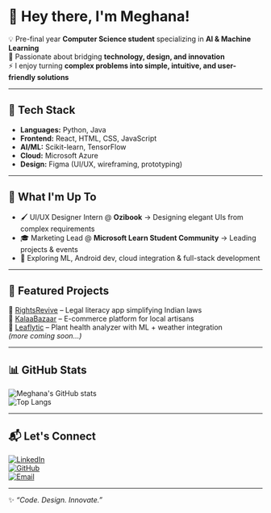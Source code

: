 # 👋 Hey there, I'm Meghana!  

💡 Pre-final year **Computer Science student** specializing in **AI & Machine Learning**  
🌱 Passionate about bridging **technology, design, and innovation**  
⚡ I enjoy turning **complex problems into simple, intuitive, and user-friendly solutions**  

---

## 🔧 Tech Stack  
- **Languages:** Python, Java  
- **Frontend:** React, HTML, CSS, JavaScript  
- **AI/ML:** Scikit-learn, TensorFlow  
- **Cloud:** Microsoft Azure  
- **Design:** Figma (UI/UX, wireframing, prototyping)  

---

## 🚀 What I'm Up To  
- 🖌️ UI/UX Designer Intern @ **Ozibook** → Designing elegant UIs from complex requirements  
- 🎓 Marketing Lead @ **Microsoft Learn Student Community** → Leading projects & events  
- 🤖 Exploring ML, Android dev, cloud integration & full-stack development  

---

## 📂 Featured Projects  
🔹 [RightsRevive](#) – Legal literacy app simplifying Indian laws  
🔹 [KalaaBazaar](#) – E-commerce platform for local artisans  
🔹 [Leaflytic](#) – Plant health analyzer with ML + weather integration  
*(more coming soon...)*  

---

## 📊 GitHub Stats  
![Meghana's GitHub stats](https://github-readme-stats.vercel.app/api?username=MeghanaPidaparthi&show_icons=true&theme=radical)  
![Top Langs](https://github-readme-stats.vercel.app/api/top-langs/?username=MeghanaPidaparthi&layout=compact&theme=radical)  

---

## 📬 Let's Connect  
[![LinkedIn](https://img.shields.io/badge/LinkedIn-Profile-blue?logo=linkedin)](https://www.linkedin.com/in/meghana-pidaparthi/)  
[![GitHub](https://img.shields.io/badge/GitHub-Profile-black?logo=github)](https://github.com/MeghanaPidaparthi)  
[![Email](https://img.shields.io/badge/Email-Contact-red?logo=gmail)](mailto:pidaparthimeghana@gmail.com)  

---
✨ *“Code. Design. Innovate.”*
